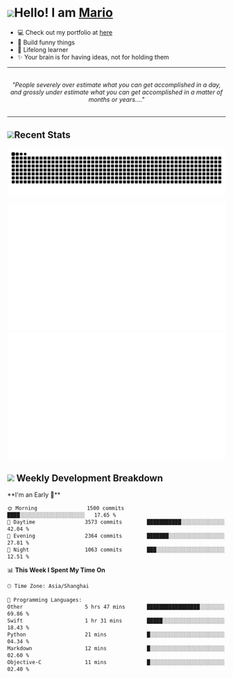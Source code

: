 <h1><a href = "#"><img src="https://media.giphy.com/media/VgCDAzcKvsR6OM0uWg/giphy.gif" width="50"></a><span>Hello! I am <a href="https://github.com/mario1in">Mario</a></span></h1>

- 💻 Check out my portfolio at [here](https://shixiong.name)
- 🔨 Build funny things
- 🚀 Lifelong learner
- ✨ Your brain is for having ideas, not for holding them

<hr/>
<br/>
<div align="center">
<i>"People severely over estimate what you can get accomplished in a day, and grossly under estimate what you can get accomplished in a matter of months or years...." </i>
</div>
<br/>
<hr/>

<h2 align="left">
  <a href="#"><img src="https://emojis.slackmojis.com/emojis/images/1643514389/3643/cool-doge.gif?1643514389" height="30"></a>Recent Stats
</h2>

<picture>
  <source
    media="(prefers-color-scheme: dark)"
    srcset="https://raw.githubusercontent.com/mario1in/mario1in/output/github-contribution-grid-snake-dark.svg"
  />
  <source
    media="(prefers-color-scheme: light)"
    srcset="https://raw.githubusercontent.com/mario1in/mario1in/output/github-contribution-grid-snake.svg"
  />
  <img
    alt="github contribution grid snake animation"
    src="https://raw.githubusercontent.com/mario1in/mario1in/output/github-contribution-grid-snake.svg"
  />
</picture>

![overview](https://raw.githubusercontent.com/mario1in/mario1in/stats-output/generated/overview.svg)
![languages](https://raw.githubusercontent.com/mario1in/mario1in/stats-output/generated/languages.svg)

<h2 align="left">
  <a href="#"><img src="https://emojis.slackmojis.com/emojis/images/1643514062/184/nyancat_big.gif?1643514062" height="30"></a> Weekly Development Breakdown
</h2>
<!--START_SECTION:waka-->
**I'm an Early 🐤** 

```text
🌞 Morning                1500 commits        ████░░░░░░░░░░░░░░░░░░░░░   17.65 % 
🌆 Daytime                3573 commits        ███████████░░░░░░░░░░░░░░   42.04 % 
🌃 Evening                2364 commits        ███████░░░░░░░░░░░░░░░░░░   27.81 % 
🌙 Night                  1063 commits        ███░░░░░░░░░░░░░░░░░░░░░░   12.51 % 
```


📊 **This Week I Spent My Time On** 

```text
🕑︎ Time Zone: Asia/Shanghai

💬 Programming Languages: 
Other                    5 hrs 47 mins       █████████████████░░░░░░░░   69.86 % 
Swift                    1 hr 31 mins        █████░░░░░░░░░░░░░░░░░░░░   18.43 % 
Python                   21 mins             █░░░░░░░░░░░░░░░░░░░░░░░░   04.34 % 
Markdown                 12 mins             █░░░░░░░░░░░░░░░░░░░░░░░░   02.60 % 
Objective-C              11 mins             █░░░░░░░░░░░░░░░░░░░░░░░░   02.40 % 
```


<!--END_SECTION:waka-->

